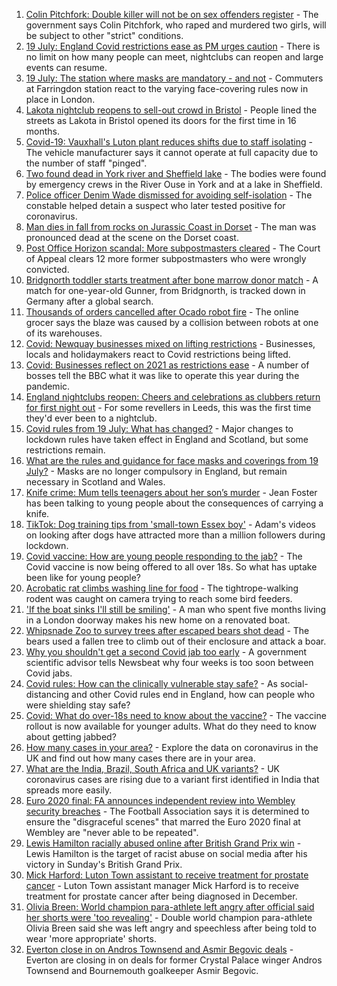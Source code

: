 1. [Colin Pitchfork: Double killer will not be on sex offenders register](https://www.bbc.co.uk/news/uk-england-leicestershire-57889182) - The government says Colin Pitchfork, who raped and murdered two girls, will be subject to other "strict" conditions.
2. [19 July: England Covid restrictions ease as PM urges caution](https://www.bbc.co.uk/news/uk-57882029) - There is no limit on how many people can meet, nightclubs can reopen and large events can resume.
3. [19 July: The station where masks are mandatory - and not](https://www.bbc.co.uk/news/uk-england-london-57886933) - Commuters at Farringdon station react to the varying face-covering rules now in place in London.
4. [Lakota nightclub reopens to sell-out crowd in Bristol](https://www.bbc.co.uk/news/uk-england-bristol-57889592) - People lined the streets as Lakota in Bristol opened its doors for the first time in 16 months.
5. [Covid-19: Vauxhall's Luton plant reduces shifts due to staff isolating](https://www.bbc.co.uk/news/uk-england-beds-bucks-herts-57887164) - The vehicle manufacturer says it cannot operate at full capacity due to the number of staff "pinged".
6. [Two found dead in York river and Sheffield lake](https://www.bbc.co.uk/news/uk-england-57884739) - The bodies were found by emergency crews in the River Ouse in York and at a lake in Sheffield.
7. [Police officer Denim Wade dismissed for avoiding self-isolation](https://www.bbc.co.uk/news/uk-england-berkshire-57889731) - The constable helped detain a suspect who later tested positive for coronavirus.
8. [Man dies in fall from rocks on Jurassic Coast in Dorset](https://www.bbc.co.uk/news/uk-england-dorset-57889137) - The man was pronounced dead at the scene on the Dorset coast.
9. [Post Office Horizon scandal: More subpostmasters cleared](https://www.bbc.co.uk/news/business-57888146) - The Court of Appeal clears 12 more former subpostmasters who were wrongly convicted.
10. [Bridgnorth toddler starts treatment after bone marrow donor match](https://www.bbc.co.uk/news/uk-england-shropshire-57873586) - A match for one-year-old Gunner, from Bridgnorth, is tracked down in Germany after a global search.
11. [Thousands of orders cancelled after Ocado robot fire](https://www.bbc.co.uk/news/business-57883332) - The online grocer says the blaze was caused by a collision between robots at one of its warehouses.
12. [Covid: Newquay businesses mixed on lifting restrictions](https://www.bbc.co.uk/news/uk-england-cornwall-57823465) - Businesses, locals and holidaymakers react to Covid restrictions being lifted.
13. [Covid: Businesses reflect on 2021 as restrictions ease](https://www.bbc.co.uk/news/uk-england-tyne-57850394) - A number of bosses tell the BBC what it was like to operate this year during the pandemic.
14. [England nightclubs reopen: Cheers and celebrations as clubbers return for first night out](https://www.bbc.co.uk/news/uk-57869258) - For some revellers in Leeds, this was the first time they'd ever been to a nightclub.
15. [Covid rules from 19 July: What has changed?](https://www.bbc.co.uk/news/explainers-52530518) - Major changes to lockdown rules have taken effect in England and Scotland, but some restrictions remain.
16. [What are the rules and guidance for face masks and coverings from 19 July?](https://www.bbc.co.uk/news/health-51205344) - Masks are no longer compulsory in England, but remain necessary in Scotland and Wales.
17. [Knife crime: Mum tells teenagers about her son’s murder](https://www.bbc.co.uk/news/uk-england-london-57863749) - Jean Foster has been talking to young people about the consequences of carrying a knife.
18. [TikTok: Dog training tips from 'small-town Essex boy'](https://www.bbc.co.uk/news/uk-england-essex-57841659) - Adam's videos on looking after dogs have attracted more than a million followers during lockdown.
19. [Covid vaccine: How are young people responding to the jab?](https://www.bbc.co.uk/news/uk-england-london-57845115) - The Covid vaccine is now being offered to all over 18s. So what has uptake been like for young people?
20. [Acrobatic rat climbs washing line for food](https://www.bbc.co.uk/news/uk-england-norfolk-57826515) - The tightrope-walking rodent was caught on camera trying to reach some bird feeders.
21. ['If the boat sinks I'll still be smiling'](https://www.bbc.co.uk/news/uk-england-leicestershire-57806055) - A man who spent five months living in a London doorway makes his new home on a renovated boat.
22. [Whipsnade Zoo to survey trees after escaped bears shot dead](https://www.bbc.co.uk/news/uk-england-beds-bucks-herts-57868029) - The bears used a fallen tree to climb out of their enclosure and attack a boar.
23. [Why you shouldn't get a second Covid jab too early](https://www.bbc.co.uk/news/newsbeat-57682233) - A government scientific advisor tells Newsbeat why four weeks is too soon between Covid jabs.
24. [Covid rules: How can the clinically vulnerable stay safe?](https://www.bbc.co.uk/news/health-51997151) - As social-distancing and other Covid rules end in England, how can people who were shielding stay safe?
25. [Covid: What do over-18s need to know about the vaccine?](https://www.bbc.co.uk/news/health-57273875) - The vaccine rollout is now available for younger adults. What do they need to know about getting jabbed?
26. [How many cases in your area?](https://www.bbc.co.uk/news/uk-51768274) - Explore the data on coronavirus in the UK and find out how many cases there are in your area.
27. [What are the India, Brazil, South Africa and UK variants?](https://www.bbc.co.uk/news/health-55659820) - UK coronavirus cases are rising due to a variant first identified in India that spreads more easily.
28. [Euro 2020 final: FA announces independent review into Wembley security breaches](https://www.bbc.co.uk/sport/football/57888959) - The Football Association says it is determined to ensure the "disgraceful scenes" that marred the Euro 2020 final at Wembley are "never able to be repeated".
29. [Lewis Hamilton racially abused online after British Grand Prix win](https://www.bbc.co.uk/sport/formula1/57885011) - Lewis Hamilton is the target of racist abuse on social media after his victory in Sunday's British Grand Prix.
30. [Mick Harford: Luton Town assistant to receive treatment for prostate cancer](https://www.bbc.co.uk/sport/football/57867900) - Luton Town assistant manager Mick Harford is to receive treatment for prostate cancer after being diagnosed in December.
31. [Olivia Breen: World champion para-athlete left angry after official said her shorts were 'too revealing'](https://www.bbc.co.uk/sport/disability-sport/57887715) - Double world champion para-athlete Olivia Breen said she was left angry and speechless after being told to wear 'more appropriate' shorts.
32. [Everton close in on Andros Townsend and Asmir Begovic deals](https://www.bbc.co.uk/sport/football/57887115) - Everton are closing in on deals for former Crystal Palace winger Andros Townsend and Bournemouth goalkeeper Asmir Begovic.
